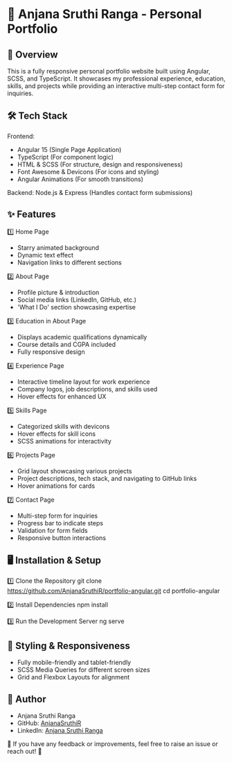 <H1>🚀 Anjana Sruthi Ranga - Personal Portfolio</H1>

 ## 🌟 Overview

This is a fully responsive personal portfolio website built using Angular, SCSS, and TypeScript. It showcases my professional experience, education, skills, and projects while providing an interactive multi-step contact form for inquiries.

## 🛠 Tech Stack
 Frontend:
- Angular 15 (Single Page Application)
- TypeScript (For component logic)
- HTML & SCSS (For structure, design and responsiveness)
- Font Awesome & Devicons (For icons and styling)
- Angular Animations (For smooth transitions)

 Backend:
Node.js & Express (Handles contact form submissions)

## ✨ Features
 
 1️⃣ Home Page
- Starry animated background
- Dynamic text effect
- Navigation links to different sections

 2️⃣ About Page
- Profile picture & introduction
- Social media links (LinkedIn, GitHub, etc.)
- 'What I Do' section showcasing expertise

 3️⃣ Education in About Page
- Displays academic qualifications dynamically
- Course details and CGPA included
- Fully responsive design

 4️⃣ Experience Page
- Interactive timeline layout for work experience
- Company logos, job descriptions, and skills used
- Hover effects for enhanced UX

 5️⃣ Skills Page
- Categorized skills with devicons
- Hover effects for skill icons
- SCSS animations for interactivity

 6️⃣ Projects Page
- Grid layout showcasing various projects
- Project descriptions, tech stack, and navigating to GitHub links
- Hover animations for cards

 7️⃣ Contact Page
- Multi-step form for inquiries
- Progress bar to indicate steps
- Validation for form fields
- Responsive button interactions

## 🖥️ Installation & Setup
 
 1️⃣ Clone the Repository
git clone https://github.com/AnjanaSruthiR/portfolio-angular.git
cd portfolio-angular

 2️⃣ Install Dependencies
npm install

 3️⃣ Run the Development Server
ng serve


## 🎨 Styling & Responsiveness
- Fully mobile-friendly and tablet-friendly
- SCSS Media Queries for different screen sizes
- Grid and Flexbox Layouts for alignment

## 👤 Author
- Anjana Sruthi Ranga
- GitHub: [AnjanaSruthiR](https://github.com/AnjanaSruthiR)
- LinkedIn: [Anjana Sruthi Ranga](https://www.linkedin.com/in/anjana-sruthi-ranga-164148211/)

💙 If you have any feedback or improvements, feel free to raise an issue or reach out! 🚀
